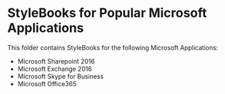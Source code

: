 # StyleBooks for Popular Microsoft Applications

This folder contains StyleBooks for the following Microsoft Applications:
  * Microsoft Sharepoint 2016
  * Microsoft Exchange 2016
  * Microsoft Skype for Business
  * Microsoft Office365  
